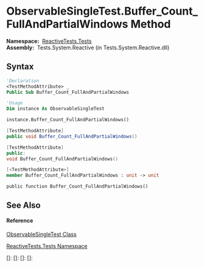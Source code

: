 # ObservableSingleTest.Buffer\_Count\_FullAndPartialWindows Method

**Namespace:**  [ReactiveTests.Tests](ReactiveTests.Tests\ReactiveTests.Tests.md)  
**Assembly:**  Tests.System.Reactive (in Tests.System.Reactive.dll)

## Syntax

```vb
'Declaration
<TestMethodAttribute> _
Public Sub Buffer_Count_FullAndPartialWindows
```

```vb
'Usage
Dim instance As ObservableSingleTest

instance.Buffer_Count_FullAndPartialWindows()
```

```csharp
[TestMethodAttribute]
public void Buffer_Count_FullAndPartialWindows()
```

```c++
[TestMethodAttribute]
public:
void Buffer_Count_FullAndPartialWindows()
```

```fsharp
[<TestMethodAttribute>]
member Buffer_Count_FullAndPartialWindows : unit -> unit 
```

```jscript
public function Buffer_Count_FullAndPartialWindows()
```

## See Also

#### Reference

[ObservableSingleTest Class](ObservableSingleTest\ObservableSingleTest.md)

[ReactiveTests.Tests Namespace](ReactiveTests.Tests\ReactiveTests.Tests.md)

[]: 
[]: 
[]: 
[]: 